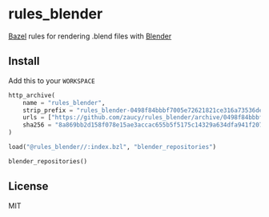 # rules_blender

[Bazel](https://bazel.build) rules for rendering .blend files with [Blender](https://www.blender.org/)

## Install

Add this to your `WORKSPACE`

```python
http_archive(
    name = "rules_blender",
    strip_prefix = "rules_blender-0498f84bbbf7005e72621821ce316a73536de9b4",
    urls = ["https://github.com/zaucy/rules_blender/archive/0498f84bbbf7005e72621821ce316a73536de9b4.zip"],
    sha256 = "8a869bb2d158f078e15ae3accac655b5f5175c14329a634dfa941f207a15df6a",
)

load("@rules_blender//:index.bzl", "blender_repositories")

blender_repositories()
```

## License

MIT
